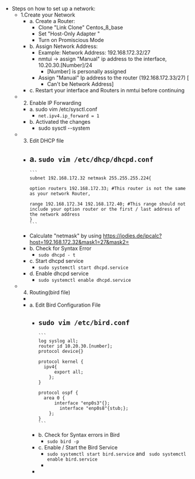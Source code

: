 - Steps on how to set up a network:
	- 1.Create your Network
		- a. Create a Router:
			- Clone "Link Clone" Centos_8_base
			- Set "Host-Only Adapter "
			- Turn on Promiscious Mode
		- b. Assign Network Address:
			- Example: Network Address: 192.168.172.32/27
			- nmtui -> assign "Manual" ip address to the interface, 10.20.30.[Number]/24
				- [Number] is personally assigned
			- Assign "Manual" Ip address to the router (192.168.172.33/27) [
				- Can't be Network Address]
		- c. Restart your interface and Routers in nmtui before continuing
	- 2. Enable IP Forwarding
		- a. sudo vim /etc/sysctl.conf
			- `net.ipv4.ip_forward = 1`
		- b. Activated the changes
			- sudo sysctl --system
	- 3. Edit DHCP file
		- a. `sudo vim /etc/dhcp/dhcpd.conf`
			-
			  ```
			  subnet 192.168.172.32 netmask 255.255.255.224{
			  
			  option routers 192.168.172.33; #This router is not the same as your network Router,
			  
			  range 192.168.172.34 192.168.172.40; #This range should not include your option router or the first / last address of the network address
			  }
			  ```
		- Calculate "netmask" by using https://jodies.de/ipcalc?host=192.168.172.32&mask1=27&mask2=
		- b. Check for Syntax Error
			- `sudo dhcpd - t`
		- c. Start dhcpd service
			- `sudo systemctl start dhcpd.service`
		- d. Enable dhcpd service
			- `sudo systemctl enable dhcpd.service`
	- 4. Routing(bird file)
		-
		- a. Edit Bird Configuration File
			- `sudo vim /etc/bird.conf`
				-
				  ```
				  log syslog all;
				  router id 10.20.30.[number];
				  protocol device{}
				  
				  protocol kernel {
				  	ipv4{
				      	export all;
				      };
				  }
				  
				  protocol ospf {
				  	area 0 {
				      	interface "enp0s3"{};
				          interface "enp0s8"{stub;};
				      };
				  }
				  ```
			- b. Check for Syntax errors in Bird
				- `sudo bird -p`
			- c. Enable / Start the Bird Service
				- `sudo systemctl start bird.service` and ` sudo systemctl enable bird.service`
				-
			-
		
